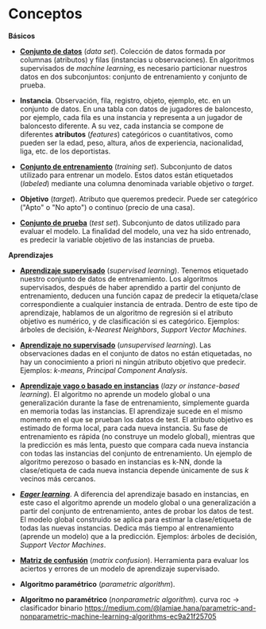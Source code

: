 # **Conceptos**

**Básicos**

- [**Conjunto de datos**](https://en.wikipedia.org/wiki/Data_set) (_data set_). Colección de datos formada por columnas (atributos) y filas (instancias u observaciones). En algoritmos supervisados de _machine learning_, es necesario particionar nuestros datos en dos subconjuntos: conjunto de entrenamiento y conjunto de prueba.

- **Instancia**. Observación, fila, registro, objeto, ejemplo, etc. en un conjunto de datos. En una tabla con datos de jugadores de baloncesto, por ejemplo, cada fila es una instancia y representa a un jugador de baloncesto diferente. A su vez, cada instancia se compone de diferentes **atributos** (_features_) categóricos o cuantitativos, como pueden ser la edad, peso, altura, años de experiencia, nacionalidad, liga, etc. de los deportistas.

- [**Conjunto de entrenamiento**](https://en.wikipedia.org/wiki/Training,_validation,_and_test_sets) (_training set_). Subconjunto de datos utilizado para entrenar un modelo. Estos datos están etiquetados (_labeled_) mediante una columna denominada variable objetivo o _target_. 

- **Objetivo** (_target_). Atributo que queremos predecir. Puede ser categórico ("Apto" o "No apto") o continuo (precio de una casa).

- [**Conjunto de prueba**](https://en.wikipedia.org/wiki/Training,_validation,_and_test_sets) (_test set_). Subconjunto de datos utilizado para evaluar el modelo. La finalidad del modelo, una vez ha sido entrenado, es predecir la variable objetivo de las instancias de prueba. 

**Aprendizajes**

- [**Aprendizaje supervisado**](https://en.wikipedia.org/wiki/Supervised_learning) (_supervised learning_). Tenemos etiquetado nuestro conjunto de datos de entrenamiento. Los algoritmos supervisados, después de haber aprendido a partir del conjunto de entrenamiento, deducen una función capaz de predecir la etiqueta/clase correspondiente a cualquier instancia de entrada. Dentro de este tipo de aprendizaje, hablamos de un algoritmo de regresión si el atributo objetivo es numérico, y de clasificación si es categórico. Ejemplos: árboles de decisión, _k-Nearest Neighbors_, _Support Vector Machines_. 

- [**Aprendizaje no supervisado**](https://en.wikipedia.org/wiki/Unsupervised_learning) (_unsupervised learning_). Las observaciones dadas en el conjunto de datos no están etiquetadas, no hay un conocimiento a priori ni ningún atributo objetivo que predecir. Ejemplos: _k-means_, _Principal Component Analysis_.

- [**Aprendizaje vago o basado en instancias**](https://en.wikipedia.org/wiki/Lazy_learning) (_lazy or instance-based learning_). El algoritmo no aprende un modelo global o una generalización durante la fase de entrenamiento, simplemente guarda en memoria todas las instancias. El aprendizaje sucede en el mismo momento en el que se prueban los datos de test. El atributo objetivo es estimado de forma local, para cada nueva instancia. Su fase de entrenamiento es rápida (no construye un modelo global), mientras que la predicción es más lenta, puesto que compara cada nueva instancia con todas las instancias del conjunto de entrenamiento. Un ejemplo de algoritmo perezoso o basado en instancias es k-NN, donde la clase/etiqueta de cada nueva instancia depende únicamente de sus _k_ vecinos más cercanos. 

- [**_Eager learning_**](https://en.wikipedia.org/wiki/Eager_learning). A diferencia del aprendizaje basado en instancias, en este caso el algoritmo aprende un modelo global o una generalización a partir del conjunto de entrenamiento, antes de probar los datos de test. El modelo global construido se aplica para estimar la clase/etiqueta de todas las nuevas instancias. Dedica más tiempo al entrenamiento (aprende un modelo) que a la predicción. Ejemplos: árboles de decisión, _Support Vector Machines_.

- [**Matriz de confusión**](https://en.wikipedia.org/wiki/Confusion_matrix) (_matrix confusion_). Herramienta para evaluar los aciertos y errores de un modelo de aprendizaje supervisado.



- **Algoritmo paramétrico** (_parametric algorithm_).

- **Algoritmo no paramétrico** (_nonparametric algorithm_). 
curva roc -> clasificador binario
https://medium.com/@lamiae.hana/parametric-and-nonparametric-machine-learning-algorithms-ec9a21f25705
